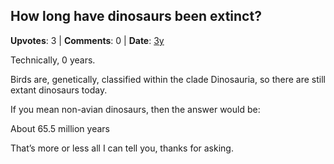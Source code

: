 ## How long have dinosaurs been extinct?
    
**Upvotes**: 3 | **Comments**: 0 | **Date**: [3y](https://www.quora.com/How-long-have-dinosaurs-been-extinct/answer/Gary-Meaney)

Technically, 0 years.

Birds are, genetically, classified within the clade Dinosauria, so there are still extant dinosaurs today.

If you mean non-avian dinosaurs, then the answer would be:

About 65.5 million years

That’s more or less all I can tell you, thanks for asking.

